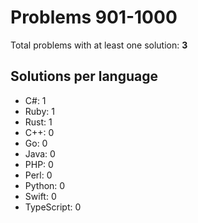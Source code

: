 # Problems 901-1000

Total problems with at least one solution: **3**

## Solutions per language

- C#: 1
- Ruby: 1
- Rust: 1
- C++: 0
- Go: 0
- Java: 0
- PHP: 0
- Perl: 0
- Python: 0
- Swift: 0
- TypeScript: 0
